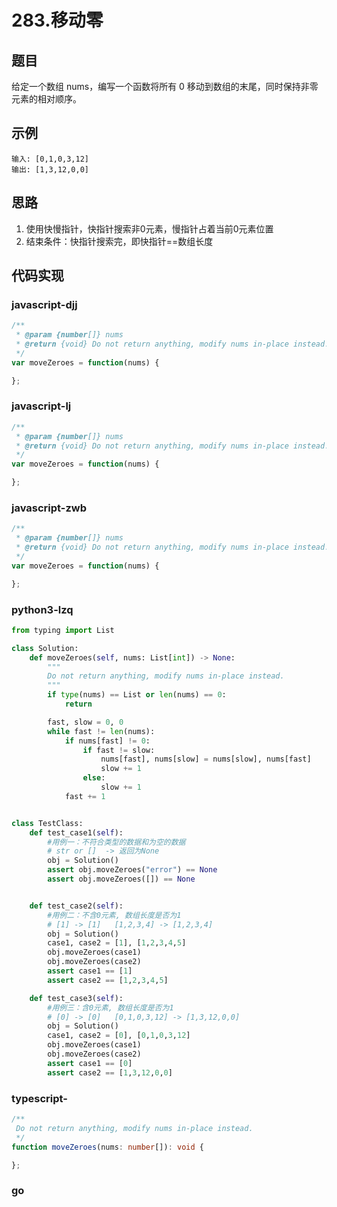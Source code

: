 # 283.移动零

## 题目
给定一个数组 nums，编写一个函数将所有 0 移动到数组的末尾，同时保持非零元素的相对顺序。

## 示例
```
输入: [0,1,0,3,12]
输出: [1,3,12,0,0]
```

## 思路
1. 使用快慢指针，快指针搜索非0元素，慢指针占着当前0元素位置
2. 结束条件：快指针搜索完，即快指针==数组长度

## 代码实现

### javascript-djj
```javascript
/**
 * @param {number[]} nums
 * @return {void} Do not return anything, modify nums in-place instead.
 */
var moveZeroes = function(nums) {

};
```

### javascript-lj
```javascript
/**
 * @param {number[]} nums
 * @return {void} Do not return anything, modify nums in-place instead.
 */
var moveZeroes = function(nums) {

};
```

### javascript-zwb
```javascript
/**
 * @param {number[]} nums
 * @return {void} Do not return anything, modify nums in-place instead.
 */
var moveZeroes = function(nums) {

};
```

### python3-lzq
```python
from typing import List

class Solution:
    def moveZeroes(self, nums: List[int]) -> None:
        """
        Do not return anything, modify nums in-place instead.
        """
        if type(nums) == List or len(nums) == 0:
            return

        fast, slow = 0, 0
        while fast != len(nums):
            if nums[fast] != 0:
                if fast != slow:
                    nums[fast], nums[slow] = nums[slow], nums[fast]
                    slow += 1
                else:
                    slow += 1
            fast += 1


class TestClass:
    def test_case1(self):
        #用例一：不符合类型的数据和为空的数据
        # str or []  -> 返回为None
        obj = Solution()
        assert obj.moveZeroes("error") == None
        assert obj.moveZeroes([]) == None


    def test_case2(self):
        #用例二：不含0元素, 数组长度是否为1
        # [1] -> [1]   [1,2,3,4] -> [1,2,3,4]
        obj = Solution()
        case1, case2 = [1], [1,2,3,4,5]
        obj.moveZeroes(case1)
        obj.moveZeroes(case2)
        assert case1 == [1]
        assert case2 == [1,2,3,4,5]

    def test_case3(self):
        #用例三：含0元素, 数组长度是否为1
        # [0] -> [0]   [0,1,0,3,12] -> [1,3,12,0,0]
        obj = Solution()
        case1, case2 = [0], [0,1,0,3,12]
        obj.moveZeroes(case1)
        obj.moveZeroes(case2)
        assert case1 == [0]
        assert case2 == [1,3,12,0,0]
```








### typescript-
```typescript
/**
 Do not return anything, modify nums in-place instead.
 */
function moveZeroes(nums: number[]): void {

};
```
### go
```go
```